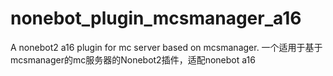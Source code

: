 # nonebot_plugin_mcsmanager_a16
A nonebot2 a16 plugin for mc server based on mcsmanager. 一个适用于基于mcsmanager的mc服务器的Nonebot2插件，适配nonebot a16
